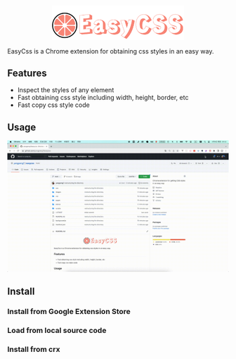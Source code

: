 <p align="center">
  <a><img src="./md/icon.png" style="width:300px" alt="easycss logo"/></a>
</p>

EasyCss is a Chrome extension for obtaining css styles in an easy way.
## Features

- Inspect the styles of any element
- Fast obtaining css style including width, height, border, etc
- Fast copy css style code

## Usage
![](./md/usage.gif)
## Install

### Install from Google Extension Store

### Load from local source code

### Install from crx